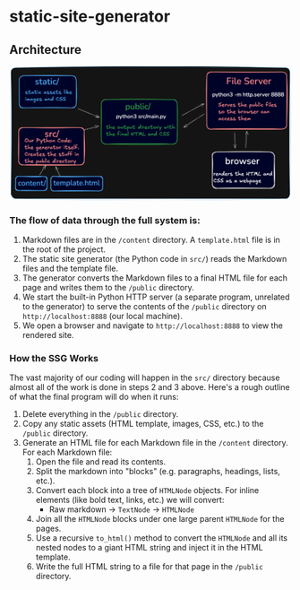 # static-site-generator

## Architecture

![Architecture overview](/architecture_overview.png)

### The flow of data through the full system is:

1. Markdown files are in the `/content` directory. A `template.html` file is in the root of the project.
2. The static site generator (the Python code in `src/`) reads the Markdown files and the template file.
3. The generator converts the Markdown files to a final HTML file for each page and writes them to the `/public` directory.
4. We start the built-in Python HTTP server (a separate program, unrelated to the generator) to serve the contents of the `/public` directory on `http://localhost:8888` (our local machine).
5. We open a browser and navigate to `http://localhost:8888` to view the rendered site.

### How the SSG Works

The vast majority of our coding will happen in the `src/` directory because almost all of the work is done in steps 2 and 3 above. Here's a rough outline of what the final program will do when it runs:

1. Delete everything in the `/public` directory.
2. Copy any static assets (HTML template, images, CSS, etc.) to the `/public` directory.
3. Generate an HTML file for each Markdown file in the `/content` directory. For each Markdown file:
    1. Open the file and read its contents.
    2. Split the markdown into "blocks" (e.g. paragraphs, headings, lists, etc.).
    3. Convert each block into a tree of `HTMLNode` objects. For inline elements (like bold text, links, etc.) we will convert:
        - Raw markdown -> `TextNode` -> `HTMLNode`
    4. Join all the `HTMLNode` blocks under one large parent `HTMLNode` for the pages.
    5. Use a recursive `to_html()` method to convert the `HTMLNode` and all its nested nodes to a giant HTML string and inject it in the HTML template.
    6. Write the full HTML string to a file for that page in the `/public` directory.

